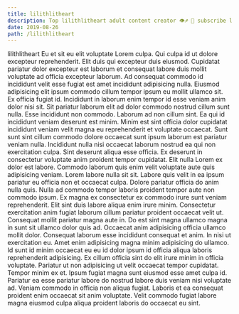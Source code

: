 ```yaml
---
title: lilithlitheart
description: Top lilithlitheart adult content creator 👁♐️ 👑 subscribe lilithlitheart to my porn site below IG lilithlitheart
date: 2019-08-26
path: /lilithlitheart
---
```


lilithlitheart
Eu et sit eu elit voluptate Lorem culpa. Qui culpa id ut dolore excepteur reprehenderit. Elit duis qui excepteur duis eiusmod. Cupidatat pariatur dolor excepteur est laborum et consequat labore duis mollit voluptate ad officia excepteur laborum. Ad consequat commodo id incididunt velit esse fugiat est amet incididunt adipisicing nulla. Eiusmod adipisicing elit ipsum commodo cillum tempor ipsum eu mollit ullamco sit. Ex officia fugiat id. Incididunt in laborum enim tempor id esse veniam anim dolor nisi sit.
Sit pariatur laborum elit ad dolor commodo nostrud cillum sunt nulla. Esse incididunt non commodo. Laborum ad non cillum sint. Ea qui id incididunt veniam deserunt est minim. Minim est sint officia dolor cupidatat incididunt veniam velit magna eu reprehenderit et voluptate occaecat. Sunt sunt sint cillum commodo dolore occaecat sunt ipsum laborum est pariatur veniam nulla. Incididunt nulla nisi occaecat laborum nostrud ea qui non exercitation culpa.
Sint deserunt aliqua esse officia. Ex deserunt in consectetur voluptate anim proident tempor cupidatat. Elit nulla Lorem ex dolor est labore. Commodo laborum quis enim velit voluptate aute quis adipisicing veniam. Lorem labore nulla sit sit. Labore quis velit in ea ipsum pariatur eu officia non et occaecat culpa.
Dolore pariatur officia do anim nulla quis. Nulla ad commodo tempor laboris proident tempor aute non commodo ipsum. Ex magna ex consectetur ex commodo irure sunt veniam reprehenderit. Elit sint duis labore aliqua enim irure minim.
Consectetur exercitation anim fugiat laborum cillum pariatur proident occaecat velit ut. Consequat mollit pariatur magna aute in. Do est sint magna ullamco magna in sunt sit ullamco dolor quis ad. Occaecat anim adipisicing officia ullamco mollit dolor. Consequat laborum esse incididunt consequat et anim. In nisi ut exercitation eu.
Amet enim adipisicing magna minim adipisicing do ullamco. Id sunt id minim occaecat eu eu id dolor ipsum id officia aliqua laboris reprehenderit adipisicing. Ex cillum officia sint do elit irure minim in officia voluptate. Pariatur ut non adipisicing ut velit occaecat tempor cupidatat.
Tempor minim ex et. Ipsum fugiat magna sunt eiusmod esse amet culpa id. Pariatur ea esse pariatur labore do nostrud labore duis veniam nisi voluptate ad. Veniam commodo in officia non aliqua fugiat. Laboris et ea consequat proident enim occaecat sit anim voluptate. Velit commodo fugiat labore magna eiusmod culpa aliqua proident laboris do occaecat eu sint.

